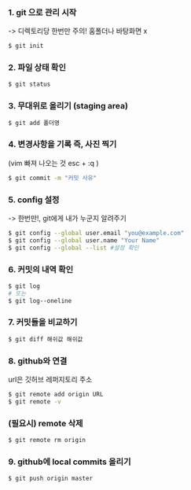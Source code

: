 ### 1. git 으로 관리 시작

-> 디렉토리당 한번만
주의! 홈폴더나 바탕화면 x

```bash 
$ git init
```



### 2. 파일 상태 확인

```bash 
$ git status
```



### 3. 무대위로 올리기 (staging area)

```bash
$ git add 폴더명
```



### 4. 변경사항을 기록 즉, 사진 찍기
(vim 빠져 나오는 것 esc + :q )

```bash
$ git commit -m "커밋 사유"
```



### 5. config 설정 
-> 한번만!,  git에게 내가 누군지 알려주기 

```bash
$ git config --global user.email "you@example.com"
$ git config --global user.name "Your Name"
$ git config --global --list #설정 확인
```



### 6. 커밋의 내역 확인

```bash
$ git log
# 또는
$ git log--oneline
```



### 7. 커밋들을 비교하기

```bash
$ git diff 해쉬값 해쉬값
```



### 8. github와 연결
url은 깃허브 레퍼지토리 주소 

```bash
$ git remote add origin URL
$ git remote -v
```



### (필요시) remote 삭제

```bash
$ git remote rm origin
```



### 9. github에 local commits 올리기

```bash
$ git push origin master
```

